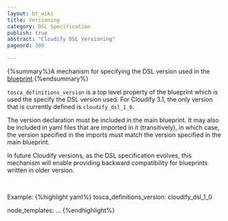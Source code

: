 ```yaml
---
layout: bt_wiki
title: Versioning
category: DSL Specification
publish: true
abstract: "Cloudify DSL Versioning"
pageord: 300

---
```

{%summary%}A mechanism for specifying the DSL version used in the [blueprint](reference-terminology.html#blueprint).{%endsummary%}

`tosca_definitions_version` is a top level property of the blueprint which is used the specify the DSL version used.
For Cloudify 3.1, the only version that is currently defined is `cloudify_dsl_1_0`.

The version declaration must be included in the main blueprint. It may also be included in yaml files that are imported in it (transitively), in which case, the version specified in the imports must match the version specified in the main blueprint.

In future Cloudify versions, as the DSL specification evolves, this mechanism will enable providing backward compatibility for blueprints written in older version.

<br>

Example:
{%highlight yaml%}
tosca_definitions_version: cloudify_dsl_1_0

node_templates:
    ...
{%endhighlight%}
